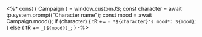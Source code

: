 <%*
const { Campaign } = window.customJS;
const character = await tp.system.prompt("Character name");
const mood = await Campaign.mood();
if (character) {
    tR += `- *${character}'s mood*: ${mood}`;
} else { 
    tR += `_[${mood}]_`;
} 
-%>
